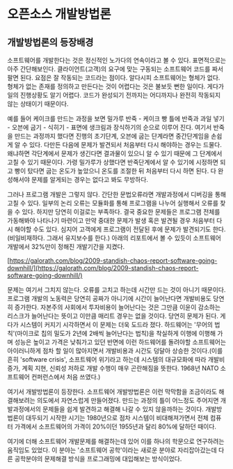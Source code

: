 # 오픈소스 개발방법론

## 개발방법론의 등장배경

소프트웨어를 개발한다는 것은 정신적인 노가다의 연속이라고 볼 수 있다. 표면적으로는 아주 간단해보인다. 클라이언트\(고객\)의 요구에 맞는 구동되는 소프트웨어 코드를 짜서 팔면 된다. 요점은 잘 작동되는 코드라는 점이다. 알다시피 소프트웨어는 형체가 없다. 형체가 없는 존재를 정의하고 만든다는 것이 어렵다는 것은 불보듯 뻔한 일이다. 게다가 일의 진행상황도 알기 어렵다. 코드가 완성되기 전까지는 어디까지나 완전히 작동되지 않는 상태이기 때문이다.

예를 들어 케이크를 만드는 과정을 보면 밀가루 반죽 - 케이크 빵 틀에 반죽과 과일 넣기 - 오븐에 굽기 - 식히기 - 표면에 생크림과 장식하기의 순으로 이루어 진다. 여기서 반죽을 만드는 과정까지 했다면 진행의 초기단계, 오븐에 굽는 단계라면 중간단계임을 손쉽게 알 수 있다. 다만든 다음에 문제가 발견되서 처음부터 다시 해야하는 경우는 드물다. 왜냐하면 각단계에서 문제가 생긴다면 결과물이 있으니 알 수 있기 때문에 그 단계에서 고칠 수 있기 때문이다. 가령 밀가루가 상했다면 반죽단계에서 알 수 있기에 시정하면 되고 빵이 탔다면 굽는 온도가 높았으니 온도를 조절한 뒤 처음부터 다시 하면 된다. 다 완성해서야 문제를 알게되는 경우는 없다고 봐도 무방하다.

그러나 프로그램 개발은 그렇지 않다. 간단한 문법오류라면 개발과정에서 디버깅을 통해 고칠 수 있다. 일부의 논리 오류는 모듈화를 통해 프로그램을 나누어 실행해서 오류를 찾을 수 있다. 하지만 당연히 이걸로는 부족하다. 결국 중요한 문제들은 프로그램 전체를 가동해봐야 나타나기 마련이고 만약 중대한 문제가 발생 혹은 발견될 경우 처음부터 다시 해야할 수도 있다. 심지어 고객에게 프로그램이 전달된 후에 문제가 발견되기도 한다.\(비일비재하다. 그래서 유지보수를 한다.\) 아래의 리포트에서 볼 수 있듯이 소프트웨어 개발에서 32%만이 정해진 개발기간을 지켰다.

[https://galorath.com/blog/2009-standish-chaos-report-software-going-downhill/](https://galorath.com/blog/2009-standish-chaos-report-software-going-downhill/)

문제는 여기서 그치지 않는다. 오류를 고치고 하는데 시간만 드는 것이 아니기 때문이다. 프로그램 개발의 노동력은 당연히 공짜가 아니기에 시간이 늘어난다면 개발비용도 당연히 증가한다. 자본주의 사회에서 투자비용이 늘어난다는 것은 그만큼 이윤이 감소하는 리스크가 늘어난다는 뜻이고 이만큼 매리트 경우는 없을 것이다. 당연히 문제가 된다. 게다가 시스템이 커지기 시각하면서 이 문제는 더욱 도드라 졌다. 하드웨어는 '무어의 법칙'\(마이크로 칩의 밀도가 2년에 2배씩 늘어난다는 법칙\)을 착실하게 이행에 이행해 가며 성능은 높이고 가격은 낮춰가고 있던 반면에 이런 하드웨어를 돌려야할 소프트웨어는  아이러니하게 점차 할 일이 많아지면서 개발비용과 시간도 덩달아 상승한 것이다.\(이를 흔히 'software crisis', 소프트웨어 위기라고 하는데 시스템의 대규모화에 따라 개발비 증가, 계획 지현, 신뢰성 저하로 개발 수행이 매우 곤란해짐을 뜻한다. 1968년 NATO 소프트웨어 컨퍼런스에서 처음 쓰였다.\)

여기서 개발방법론이 등장한다. 소프트웨어 개발방법론은 이런 막막함을 조금이라도 해결해보려는 의도에서 자연스럽게 만들어졌다. 만드는 과정의 틀이 어느정도 주어지면 개발과정에서의 문제들을 쉽게 발견하고 해결해 나갈 수 있지 않을까하는 것이다. 개발방법론이 대두되기 시작한 시기는 1980년으로 점차 시스템이 비대해져가면서 전체 컴퓨터 가격에서 소프트웨어의 가격이 20%이던 1955년과 달리 80%에 달하던 때이다.

여기에 더해 소프트웨어 개발문제를 해결하는데 있어 이를 하나의 학문으로 연구하려는 움직임도 있었다. 이 분야는 '소프트웨어 공학'이라는 새로운 분야로 자리잡아갔는데 다른 공학분야의 문제해결 방식을 프로그래밍에 대입해보는 방식이었다.

